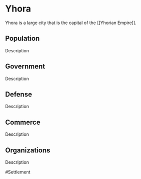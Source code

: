# Yhora
Yhora is a large city that is the capital of the [[Yhorian Empire]]. 

## Population
Description

## Government
Description

## Defense
Description

## Commerce
Description

## Organizations
Description

#Settlement 